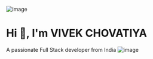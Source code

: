 ![image](https://github.com/vivek2918/Vivek_Chovatiya/assets/119297870/19d01ae6-b5f8-4f8b-8147-396d190aebaf)


# Hi 👋, I'm VIVEK CHOVATIYA

A passionate Full Stack developer from India
![image](https://github.com/vivek2918/Vivek_Chovatiya/assets/119297870/c0c2f245-a7cd-4d0b-9914-7acb756883e1)


